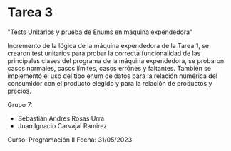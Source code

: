 # Tarea 3
"Tests Unitarios y prueba de Enums en máquina expendedora"

Incremento de la lógica de la máquina expendedora de la Tarea 1, se crearon test unitarios para probar la correcta funcionalidad de las principales clases del programa de la máquina expendedora, se probaron casos normales, casos límites, casos errónes y faltantes. También se implementó el uso del tipo enum de datos para la relación numérica del consumidor con el producto elegido y para la relación de productos y precios.

Grupo 7:
- Sebastián Andres Rosas Urra
- Juan Ignacio Carvajal Ramirez

Curso: Programación II Fecha: 31/05/2023
